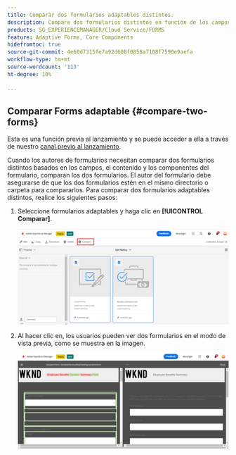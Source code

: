 ```yaml
---
title: Comparar dos formularios adaptables distintos.
description: Compare dos formularios distintos en función de los campos, el contenido y los componentes del formulario.
products: SG_EXPERIENCEMANAGER/Cloud Service/FORMS
feature: Adaptive Forms, Core Components
hidefromtoc: true
source-git-commit: 4e60d7315fe7a92d608f0858a7108f7590e9aefa
workflow-type: tm+mt
source-wordcount: '113'
ht-degree: 10%

---
```


## Comparar Forms adaptable {#compare-two-forms}

<span class="preview"> Esta es una función previa al lanzamiento y se puede acceder a ella a través de nuestro [canal previo al lanzamiento](https://experienceleague.adobe.com/docs/experience-manager-cloud-service/content/release-notes/prerelease.html?lang=es#new-features). </span>

Cuando los autores de formularios necesitan comparar dos formularios distintos basados en los campos, el contenido y los componentes del formulario, comparan los dos formularios. El autor del formulario debe asegurarse de que los dos formularios estén en el mismo directorio o carpeta para compararlos. Para comparar dos formularios adaptables distintos, realice los siguientes pasos:

1. Seleccione formularios adaptables y haga clic en **[!UICONTROL Comparar]**.

   ![Comparar formularios adaptables](compare-two-forms.png)

1. Al hacer clic en, los usuarios pueden ver dos formularios en el modo de vista previa, como se muestra en la imagen.

   ![Formularios comparados](compared-forms.png)